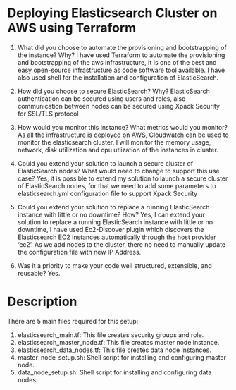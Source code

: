 # Deploying Elasticsearch Cluster on AWS using Terraform

1. What did you choose to automate the provisioning and bootstrapping of the instance? Why?
I have used Terraform to automate the provisioning and bootstrapping of the aws infrastructure, It is one of the best and easy open-source 
infrastructure as code software tool available. I have also used shell for the installation and configuration of ElasticSearch.

2. How did you choose to secure ElasticSearch? Why?
ElasticSearch authentication can be secured using users and roles, also communication between nodes can be secured using Xpack Security 
for SSL/TLS protocol

3. How would you monitor this instance? What metrics would you monitor?
As all the infrastructure is deployed on AWS, Cloudwatch can be used to monitor the elasticsearch cluster. I will monitor the memory usage, network, disk utilization and cpu utlization of the instances in cluster.

4. Could you extend your solution to launch a secure cluster of ElasticSearch nodes? What
would need to change to support this use case?
Yes, it is possible to extend my solution to launch a secure cluster of ElasticSearch nodes, for that we need to add some parameters
to elasticsearch.yml configuration file to support Xpack Security

5. Could you extend your solution to replace a running ElasticSearch instance with little or no
downtime? How?
Yes, I can extend your solution to replace a running ElasticSearch instance with little or no downtime, I have used Ec2-Discover plugin which discovers the Elasticsearch EC2 instances automatically through the host provider ‘ec2’. As we add nodes to the cluster, there no need to manually update the configuration file with new IP Address.

6. Was it a priority to make your code well structured, extensible, and reusable? 
Yes.

# Description
There are 5 main files required for this setup:

1. elasticsearch_main.tf: This file creates security groups and role.
2. elasticsearch_master_node.tf: This file creates master node instance.
3. elasticsearch_data_nodes.tf: This file creates data node instances.
4. master_node_setup.sh: Shell script for installing and configuring master node.
5. data_node_setup.sh: Shell script for installing and configuring data nodes.
